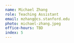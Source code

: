 ```yaml
---
name: Michael Zhang
role: Teaching Assistant
email: mzhang@cs.stanford.edu
photo: michael-zhang.jpeg
office-hours: TBD
index: 5
---
```

